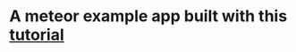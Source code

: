 # A meteor example app built with this [tutorial][meteor]

[meteor]: https://book.discovermeteor.com/chapter/getting-started
